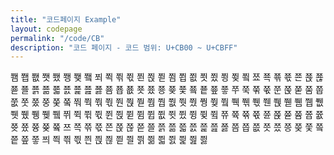```yaml
---
title: "코드페이지 Example"
layout: codepage
permalink: "/code/CB"
description: "코드 페이지 - 코드 범위: U+CB00 ~ U+CBFF"
---
```


<span class="code tofu"></span>
<span class="code tofu"></span>
<span class="code tofu"></span>
<span class="code tofu"></span>
<span class="character">쬄</span>
<span class="character">쬅</span>
<span class="character">쬆</span>
<span class="character">쬇</span>
<span class="character">쬈</span>
<span class="character">쬉</span>
<span class="character">쬊</span>
<span class="code tofu"></span>
<span class="character">쬌</span>
<span class="code tofu"></span>
<span class="code tofu"></span>
<span class="code tofu"></span>
<span class="character">쬐</span>
<span class="character">쬑</span>
<span class="character">쬒</span>
<span class="character">쬓</span>
<span class="character">쬔</span>
<span class="character">쬕</span>
<span class="code tofu"></span>
<span class="character">쬗</span>
<span class="code tofu"></span>
<span class="code tofu"></span>
<span class="code tofu"></span>
<span class="code tofu"></span>
<span class="code tofu"></span>
<span class="code tofu"></span>
<span class="code tofu"></span>
<span class="code tofu"></span>
<span class="character">쬠</span>
<span class="character">쬡</span>
<span class="character">쬢</span>
<span class="character">쬣</span>
<span class="character">쬤</span>
<span class="character">쬥</span>
<span class="character">쬦</span>
<span class="code tofu"></span>
<span class="character">쬨</span>
<span class="code tofu"></span>
<span class="code tofu"></span>
<span class="code tofu"></span>
<span class="character">쬬</span>
<span class="character">쬭</span>
<span class="character">쬮</span>
<span class="character">쬯</span>
<span class="character">쬰</span>
<span class="character">쬱</span>
<span class="character">쬲</span>
<span class="character">쬳</span>
<span class="character">쬴</span>
<span class="character">쬵</span>
<span class="character">쬶</span>
<span class="character">쬷</span>
<span class="character">쬸</span>
<span class="character">쬹</span>
<span class="character">쬺</span>
<span class="character">쬻</span>
<span class="character">쬼</span>
<span class="character">쬽</span>
<span class="character">쬾</span>
<span class="character">쬿</span>
<span class="character">쭀</span>
<span class="character">쭁</span>
<span class="character">쭂</span>
<span class="character">쭃</span>
<span class="character">쭄</span>
<span class="character">쭅</span>
<span class="character">쭆</span>
<span class="character">쭇</span>
<span class="character">쭈</span>
<span class="character">쭉</span>
<span class="character">쭊</span>
<span class="character">쭋</span>
<span class="character">쭌</span>
<span class="character">쭍</span>
<span class="code tofu"></span>
<span class="character">쭏</span>
<span class="code tofu"></span>
<span class="code tofu"></span>
<span class="code tofu"></span>
<span class="code tofu"></span>
<span class="code tofu"></span>
<span class="code tofu"></span>
<span class="code tofu"></span>
<span class="code tofu"></span>
<span class="character">쭘</span>
<span class="character">쭙</span>
<span class="character">쭚</span>
<span class="character">쭛</span>
<span class="character">쭜</span>
<span class="character">쭝</span>
<span class="character">쭞</span>
<span class="code tofu"></span>
<span class="character">쭠</span>
<span class="code tofu"></span>
<span class="code tofu"></span>
<span class="code tofu"></span>
<span class="character">쭤</span>
<span class="character">쭥</span>
<span class="character">쭦</span>
<span class="character">쭧</span>
<span class="character">쭨</span>
<span class="character">쭩</span>
<span class="code tofu"></span>
<span class="character">쭫</span>
<span class="code tofu"></span>
<span class="code tofu"></span>
<span class="code tofu"></span>
<span class="code tofu"></span>
<span class="code tofu"></span>
<span class="code tofu"></span>
<span class="code tofu"></span>
<span class="code tofu"></span>
<span class="character">쭴</span>
<span class="character">쭵</span>
<span class="character">쭶</span>
<span class="character">쭷</span>
<span class="character">쭸</span>
<span class="character">쭹</span>
<span class="character">쭺</span>
<span class="code tofu"></span>
<span class="character">쭼</span>
<span class="code tofu"></span>
<span class="code tofu"></span>
<span class="code tofu"></span>
<span class="code tofu"></span>
<span class="character">쮁</span>
<span class="character">쮂</span>
<span class="character">쮃</span>
<span class="character">쮄</span>
<span class="character">쮅</span>
<span class="code tofu"></span>
<span class="character">쮇</span>
<span class="code tofu"></span>
<span class="code tofu"></span>
<span class="code tofu"></span>
<span class="code tofu"></span>
<span class="code tofu"></span>
<span class="code tofu"></span>
<span class="code tofu"></span>
<span class="code tofu"></span>
<span class="character">쮐</span>
<span class="character">쮑</span>
<span class="character">쮒</span>
<span class="character">쮓</span>
<span class="character">쮔</span>
<span class="character">쮕</span>
<span class="character">쮖</span>
<span class="code tofu"></span>
<span class="character">쮘</span>
<span class="code tofu"></span>
<span class="code tofu"></span>
<span class="code tofu"></span>
<span class="character">쮜</span>
<span class="character">쮝</span>
<span class="character">쮞</span>
<span class="character">쮟</span>
<span class="character">쮠</span>
<span class="character">쮡</span>
<span class="code tofu"></span>
<span class="character">쮣</span>
<span class="code tofu"></span>
<span class="code tofu"></span>
<span class="code tofu"></span>
<span class="code tofu"></span>
<span class="code tofu"></span>
<span class="code tofu"></span>
<span class="code tofu"></span>
<span class="code tofu"></span>
<span class="character">쮬</span>
<span class="character">쮭</span>
<span class="character">쮮</span>
<span class="character">쮯</span>
<span class="character">쮰</span>
<span class="character">쮱</span>
<span class="character">쮲</span>
<span class="code tofu"></span>
<span class="character">쮴</span>
<span class="code tofu"></span>
<span class="code tofu"></span>
<span class="code tofu"></span>
<span class="character">쮸</span>
<span class="character">쮹</span>
<span class="character">쮺</span>
<span class="character">쮻</span>
<span class="character">쮼</span>
<span class="character">쮽</span>
<span class="code tofu"></span>
<span class="character">쮿</span>
<span class="code tofu"></span>
<span class="code tofu"></span>
<span class="code tofu"></span>
<span class="code tofu"></span>
<span class="code tofu"></span>
<span class="code tofu"></span>
<span class="code tofu"></span>
<span class="code tofu"></span>
<span class="character">쯈</span>
<span class="character">쯉</span>
<span class="character">쯊</span>
<span class="character">쯋</span>
<span class="character">쯌</span>
<span class="character">쯍</span>
<span class="character">쯎</span>
<span class="code tofu"></span>
<span class="character">쯐</span>
<span class="code tofu"></span>
<span class="code tofu"></span>
<span class="code tofu"></span>
<span class="character">쯔</span>
<span class="character">쯕</span>
<span class="character">쯖</span>
<span class="character">쯗</span>
<span class="character">쯘</span>
<span class="character">쯙</span>
<span class="character">쯚</span>
<span class="character">쯛</span>
<span class="character">쯜</span>
<span class="character">쯝</span>
<span class="character">쯞</span>
<span class="character">쯟</span>
<span class="character">쯠</span>
<span class="character">쯡</span>
<span class="character">쯢</span>
<span class="character">쯣</span>
<span class="character">쯤</span>
<span class="character">쯥</span>
<span class="character">쯦</span>
<span class="character">쯧</span>
<span class="character">쯨</span>
<span class="character">쯩</span>
<span class="character">쯪</span>
<span class="character">쯫</span>
<span class="character">쯬</span>
<span class="character">쯭</span>
<span class="character">쯮</span>
<span class="character">쯯</span>
<span class="character">쯰</span>
<span class="character">쯱</span>
<span class="character">쯲</span>
<span class="character">쯳</span>
<span class="character">쯴</span>
<span class="character">쯵</span>
<span class="character">쯶</span>
<span class="character">쯷</span>
<span class="character">쯸</span>
<span class="character">쯹</span>
<span class="character">쯺</span>
<span class="character">쯻</span>
<span class="character">쯼</span>
<span class="character">쯽</span>
<span class="character">쯾</span>
<span class="character">쯿</span>